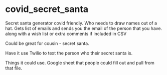 # covid_secret_santa

Secret santa generator covid friendly. Who needs to draw names out of a hat. Gets list of emails and sends you the email of the person that you have. along with a wish list or extra comments if included in CSV

Could be great for cousin - secret santa. 

Have it use Twilio to text the person who their secret santa is. 

Things it could use. Google sheet that people could fill out and pull from that file. 
